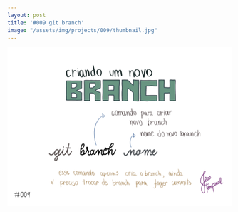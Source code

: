 ```yaml
---
layout: post
title: '#009 git branch'
image: "/assets/img/projects/009/thumbnail.jpg"
---
```


<img src="/assets/img/projects/009/full.jpg">